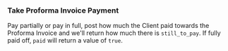 ### Take Proforma Invoice Payment

Pay partially or pay in full, post how much the Client paid towards the Proforma Invoice and we'll return how much there is
`still_to_pay`. If fully paid off, `paid` will return a value of `true`.
